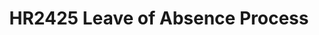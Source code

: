 ---
title: HR2425 Leave of Absence Process
redirect_to: https://docs.google.com/document/d/11okWGkrrCNNGSWzWvsDeYyqpVZ_vDcXkeir7ssghJp8/edit?usp=drive_link
redirect_from: 
  - /HR2425LOAProcess
  - /hr2425loaprocess
---